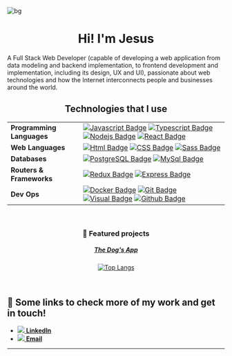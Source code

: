 <img align="center" src="https://i.imgur.com/DUHz9wN.png" alt="bg"/>

<div align="center">
<h1>Hi! I'm Jesus</h1> 
 </div>

A Full Stack Web Developer (capable of developing a web application from data modeling and backend implementation, to frontend development and implementation, including its design, UX and UI), passionate about web technologies and how the Internet interconnects people and businesses around the world.

<div align="center">
<h2>Technologies that I use</h2>
</div>



<div align="center">
 
| | |
|----|---|
| **Programming Languages** | [![Javascript Badge](https://img.shields.io/badge/-Javascript-F0DB4F?style=for-the-badge&labelColor=black&logo=javascript&logoColor=F0DB4F)](#) [![Typescript Badge](https://img.shields.io/badge/-Typescript-007acc?style=for-the-badge&labelColor=black&logo=typescript&logoColor=007acc)](#) [![Nodejs Badge](https://img.shields.io/badge/-Nodejs-3C873A?style=for-the-badge&labelColor=black&logo=node.js&logoColor=3C873A)](#) [![React Badge](https://img.shields.io/badge/-React-61DBFB?style=for-the-badge&labelColor=black&logo=react&logoColor=61DBFB)](#) 
| **Web Languages** | [![Html Badge](https://img.shields.io/badge/-HTML-E34F26?style=for-the-badge&labelColor=black&logo=HTML5&logoColor=#E34F26)](#) [![CSS Badge](https://img.shields.io/badge/-CSS3-1572B6?style=for-the-badge&labelColor=black&logo=HTML5&logoColor=1572B6)](#) [![Sass Badge](https://img.shields.io/badge/-Sass-CC6699?style=for-the-badge&labelColor=black&logo=Sass&logoColor=CC6699)](#)
| **Databases** | [![PostgreSQL Badge](https://img.shields.io/badge/-PostgreSQL-4169E1?style=for-the-badge&labelColor=black&logo=PostgreSQL&logoColor=4169E1)](#) [![MySql Badge](https://img.shields.io/badge/-MySQL-4479A1?style=for-the-badge&labelColor=black&logo=MySQL&logoColor=FAF0D7)](#) 
| **Routers & Frameworks** |[![Redux Badge](https://img.shields.io/badge/-Redux-764ABC?style=for-the-badge&labelColor=black&logo=Redux&logoColor=764ABC)](#) [![Express Badge](https://img.shields.io/badge/-Express-357C3C?style=for-the-badge&labelColor=black&logo=Express&logoColor=357C3C)](#)  
|**Dev Ops**| [![Docker Badge](https://img.shields.io/badge/-Docker-2496ED?style=for-the-badge&labelColor=black&logo=Docker&logoColor=2496ED)](#) [![Git Badge](https://img.shields.io/badge/-Git-F05032?style=for-the-badge&labelColor=black&logo=Git&logoColor=F05032)](#) [![Visual Badge](https://img.shields.io/badge/-Visual%20Studio%20Code-007ACC?style=for-the-badge&labelColor=black&logo=Visual%20Studio%20Code&logoColor=007ACC)](#) [![Github Badge](https://img.shields.io/badge/-GitHub-FFE6AB?style=for-the-badge&labelColor=black&logo=GitHub&logoColor=FFE6AB)](#)  

  </div>

<br />

<div align="center">
 
### 🌟 Featured projects

<a href="https://github.com/RoxZkiL/PI-Dogs-main"><h5>The Dog's App</h5><a/>
[![Top Langs](https://github-readme-stats.vercel.app/api/top-langs/?username=RoxZkiL&exclude_repo=PI-Dogs-main-readme-stats,RoxZkiL.github.io)](https://github.com/RoxZkiL/PI-Dogs-main)

 </div>
 
 <br />

## 🔗 Some links to check more of my work and get in touch!
<div>
  <ul>
    <li><a href="https://www.linkedin.com/in/jesusmatute/"><img src="https://img.icons8.com/android/24/4a90e2/linkedin.png" /><span> <b>LinkedIn</b></span></a></li>
    <li><a href="mailto:mttrox@gmail.com"><img src="https://img.icons8.com/material/24/ffffff/mail.png" /><span> <b>Email</b></span></a></li>
  </ul>
  <hr />
</div>
